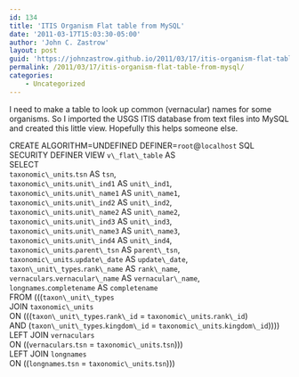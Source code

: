 ```yaml
---
id: 134
title: 'ITIS Organism Flat table from MySQL'
date: '2011-03-17T15:03:30-05:00'
author: 'John C. Zastrow'
layout: post
guid: 'https://johnzastrow.github.io/2011/03/17/itis-organism-flat-table-from-mysql/'
permalink: /2011/03/17/itis-organism-flat-table-from-mysql/
categories:
    - Uncategorized
---
```


I need to make a table to look up common (vernacular) names for some organisms. So I imported the USGS ITIS database from text files into MySQL and created this little view. Hopefully this helps someone else.

CREATE ALGORITHM=UNDEFINED DEFINER=`root`@`localhost` SQL SECURITY DEFINER VIEW `v\_flat\_table` AS   
SELECT  
 `taxonomic\_units`.`tsn` AS `tsn`,  
 `taxonomic\_units`.`unit\_ind1` AS `unit\_ind1`,  
 `taxonomic\_units`.`unit\_name1` AS `unit\_name1`,  
 `taxonomic\_units`.`unit\_ind2` AS `unit\_ind2`,  
 `taxonomic\_units`.`unit\_name2` AS `unit\_name2`,  
 `taxonomic\_units`.`unit\_ind3` AS `unit\_ind3`,  
 `taxonomic\_units`.`unit\_name3` AS `unit\_name3`,  
 `taxonomic\_units`.`unit\_ind4` AS `unit\_ind4`,  
 `taxonomic\_units`.`parent\_tsn` AS `parent\_tsn`,  
 `taxonomic\_units`.`update\_date` AS `update\_date`,  
 `taxon\_unit\_types`.`rank\_name` AS `rank\_name`,  
 `vernaculars`.`vernacular\_name` AS `vernacular\_name`,  
 `longnames`.`completename` AS `completename`  
FROM (((`taxon\_unit\_types`  
 JOIN `taxonomic\_units`  
 ON (((`taxon\_unit\_types`.`rank\_id` = `taxonomic\_units`.`rank\_id`)  
 AND (`taxon\_unit\_types`.`kingdom\_id` = `taxonomic\_units`.`kingdom\_id`))))  
 LEFT JOIN `vernaculars`  
 ON ((`vernaculars`.`tsn` = `taxonomic\_units`.`tsn`)))  
 LEFT JOIN `longnames`  
 ON ((`longnames`.`tsn` = `taxonomic\_units`.`tsn`)))

